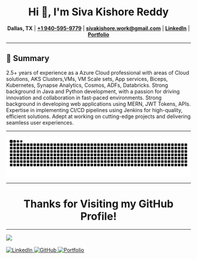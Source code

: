 <div align="center">

# Hi 👋, I'm Siva Kishore Reddy  

**Dallas, TX** | **[+1 940-595-9779](https://api.whatsapp.com/send/?phone=%2B19405959779&text&app_absent=1)** | **[sivakishore.work@gmail.com](mailto:sivakishore.work@gmail.com)** | **[LinkedIn](https://www.linkedin.com/in/sivakishorereddy/)** | **[Portfolio](https://sivakishorereddy.onrender.com/)**

</div>

---

## 💼 **Summary**  
2.5+ years of experience as a Azure Cloud professional with areas of Cloud solutions, AKS Clusters,VMs, VM Scale sets, App
services, Biceps, Kubernetes, Synapse Analytics, Cosmos, ADFs, Databricks. Strong background in Java and Python development,
with a passion for driving innovation and collaboration in fast-paced environments. Strong background in developing web
applications using MERN, JWT Tokens, APIs. Expertise in implementing CI/CD pipelines using Jenkins for high-quality, efficient
solutions. Adept at working on cutting-edge projects and delivering seamless user experiences.  

---  

<p align="center">
<img src="https://github.com/VishwaGauravIn/VishwaGauravIn/blob/output/github-contribution-grid-snake.svg"> </a>
</p>

---

<h1 align="center">Thanks for Visiting my GitHub Profile!</h1>

---
[![](https://visitcount.itsvg.in/api?id=sivakishorereddyofficial&icon=5&color=0)](https://visitcount.itsvg.in) 

<a href="https://www.linkedin.com/in/sivakishorereddy/" target="_blank"> 
  <img src="https://img.shields.io/badge/LinkedIn-blue?style=flat&logo=linkedin" alt="LinkedIn">
</a>

<a href="https://github.com/sivakishorereddyofficial/" target="_blank"> 
  <img src="https://img.shields.io/badge/GitHub-black?style=flat&logo=github" alt="GitHub">
</a>

<a href="https://sivakishorereddy.onrender.com/" target="_blank"> 
  <img src="https://img.shields.io/badge/Portfolio-blue?style=flat&logo=actigraph&logoColor=white" alt="Portfolio">
</a>


